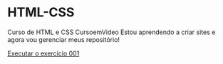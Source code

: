 # HTML-CSS
Curso de HTML e CSS  CursoemVideo
Estou aprendendo a criar sites e agora vou gerenciar meus repositório!


<a href= "https://erika-araujo.github.io/HTML-CSS/exercícios/exercício001/index.html"> Executar o exercício 001 </a>